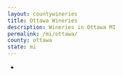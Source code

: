 ```yaml
---
layout: countywineries
title: Ottawa Wineries
description: Wineries in Ottawa MI
permalink: /mi/ottawa/
county: ottawa
state: mi
---
```

-
